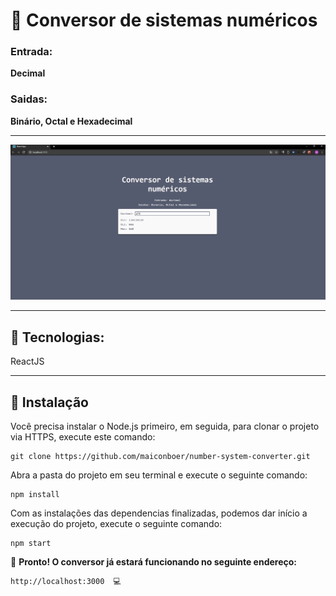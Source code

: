 # 📐 Conversor de sistemas numéricos 
 

### Entrada:  
**Decimal**  
### Saidas:   
**Binário, Octal e Hexadecimal**    

-----------------------------------------------------------

<p align="center">
<img src=".github/image.png" width="800"/>
</p>

-------------------------------------------------------------------------------------------------------

## :wrench: Tecnologias:  

ReactJS  

--------------------------------------------------------------------------------------


## 👷 Instalação

Você precisa instalar o Node.js primeiro, em seguida, para clonar o projeto via HTTPS, execute este comando:

    git clone https://github.com/maiconboer/number-system-converter.git

Abra a pasta do projeto em seu terminal e execute o seguinte comando:

    npm install  

Com as instalações das dependencias finalizadas, podemos dar início a execução do projeto, execute o seguinte comando:

    npm start

🎉 **Pronto! O conversor já estará funcionando no seguinte endereço:**   

    http://localhost:3000  💻

   

